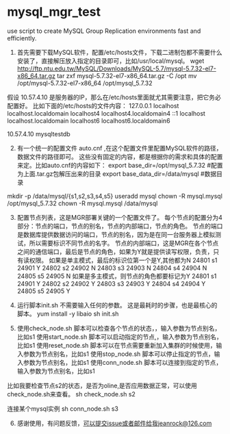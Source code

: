 # mysql_mgr_test
use script to create MySQL Group Replication environments fast and efficiently.


1. 首先需要下载MySQL软件，配置/etc/hosts文件，下载二进制包都不需要什么安装了，直接解压放入指定的目录即可，比如/usr/local/mysql。
wget http://ftp.ntu.edu.tw/MySQL/Downloads/MySQL-5.7/mysql-5.7.32-el7-x86_64.tar.gz
tar zxf mysql-5.7.32-el7-x86_64.tar.gz -C /opt
mv /opt/mysql-5.7.32-el7-x86_64 /opt/mysql_5.7.32

假设 10.57.4.10 是服务器的IP，那么在/etc/hosts里面就尤其需要注意，把它务必配置好。
比如下面的/etc/hosts的文件内容：
127.0.0.1   localhost localhost.localdomain localhost4 localhost4.localdomain4
::1         localhost localhost.localdomain localhost6 localhost6.localdomain6

10.57.4.10  mysqltestdb


2. 有一个统一的配置文件 auto.cnf ,在这个配置文件里配置MySQL软件的路径，数据文件的路径即可。
这些没有固定的内容，都是根据你的需求和具体的配置来定。比如auto.cnf的内容如下：
export base_dir=/opt/mysql_5.7.32   #配置为上面.tar.gz包解压出来的目录
export base_data_dir=/data/mysql    #数据目录

mkdir -p /data/mysql/{s1,s2,s3,s4,s5}
useradd mysql
chown -R mysql.mysql /opt/mysql_5.7.32
chown -R mysql.mysql /data/mysql


3. 配置节点列表，这是MGR部署关键的一个配置文件了。
每个节点的配置分为4部分：节点的端口，节点的别名，节点的内部端口，节点的角色。
节点的端口是数据库提供数据访问的端口，节点的别名，因为是在同一台服务器上模拟测试，所以需要标识不同节点的名字。
节点的内部端口，这是MGR在各个节点之间的通信端口，最后是节点的角色，如果为Y就是提供读写权限，负责，只有读权限。
如果是单主模式，最后的标识位第一个是Y,其他都为N
24801 s1  24901 Y
24802 s2  24902 N 
24803 s3  24903 N 
24804 s4  24904 N
24805 s5  24905 N
如果是多主模式，则节点的角色都要标记为Y
24801 s1  24901 Y
24802 s2  24902 Y 
24803 s3  24903 Y 
24804 s4  24904 Y
24805 s5  24905 Y 


4. 运行脚本init.sh 不需要输入任何的参数。
这是最耗时的步骤，也是最核心的脚本。
yum install -y libaio
sh init.sh


5. 使用check_node.sh 脚本可以检查各个节点的状态，，输入参数为节点别名，比如s1
   使用start_node.sh 脚本可以启动指定的节点,，输入参数为节点别名，比如s1
   使用reset_node.sh 脚本可以在节点需要重新加入集群的时候使用，输入参数为节点别名，比如s1
   使用stop_node.sh  脚本可以停止指定的节点，输入参数为节点别名，比如s1
   使用conn_node.sh  脚本可以连接到指定的节点，输入参数为节点别名，比如s1   

比如我要检查节点s2的状态，是否为oline,是否应用数据正常，可以使用check_node.sh来查看。
sh check_node.sh s2

连接某个mysql实例
sh conn_node.sh s3


6. 感谢使用，有问题反馈，可以提交issue或者邮件给我jeanrock@126.com
